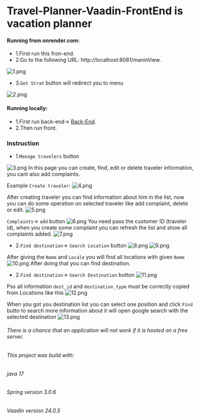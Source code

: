 # Travel-Planner-Vaadin-FrontEnd is vacation planner


#### Running from onrender.com:
- 1.First run this fron-end.
- 2.Go to the following URL: http://localhost:8081/maninView.

![1.png](src%2Fmain%2Fresources%2Fimages%2F1.png)
- 3.`Get Strat` button will redirect you to menu

![2.png](src%2Fmain%2Fresources%2Fimages%2F2.png)

#### Running locally:
- 1.First run back-end-> [Back-End](https://github.com/domKul/Travel-Planner).
- 2.Then run front.
 
### Instruction

- 1.`Menage travelers` button 

![3.png](src%2Fmain%2Fresources%2Fimages%2F3.png)
In this page you can create, find, edit or delete traveler information, you cant also add complaints.


Example `Create traveler`:
![4.png](src%2Fmain%2Fresources%2Fimages%2F4.png)

After creating traveler you can find information about him in the list, now you can do some operation on selected traveler like add complaint, delete or edit.
![5.png](src%2Fmain%2Fresources%2Fimages%2F5.png)

`Complaints`-> `add` button
![6.png](src%2Fmain%2Fresources%2Fimages%2F6.png)
You need pass the customer ID (traveler id), when you create some complaint you can refresh the list and show all complaints added.
![7.png](src%2Fmain%2Fresources%2Fimages%2F7.png)


- 2.`Find destination`-> `Search Location` button
![8.png](src%2Fmain%2Fresources%2Fimages%2F8.png)
![9.png](src%2Fmain%2Fresources%2Fimages%2F9.png)


After giving the `Name` and `Locale` you will find all locations with given `Name`
![10.png](src%2Fmain%2Fresources%2Fimages%2F10.png)
After doing that you can find destination.

- 2.`Find destination`-> `Search Destination` button
![11.png](src%2Fmain%2Fresources%2Fimages%2F11.png)

Pss all information `dest_id` and `destination_type` must be correctly copied from Locations like this
![12.png](src%2Fmain%2Fresources%2Fimages%2F12.png)

When you got you destination list you can select one position and click `Find` butto to search more information about it will open google search with the selected destination
![13.png](src%2Fmain%2Fresources%2Fimages%2F13.png)



###### There is a chance that an application will not work if it is hosted on a free server.
###### This project was build with:
###### java 17
###### Spring version 3.0.6
###### Vaadin version 24.0.5

 
